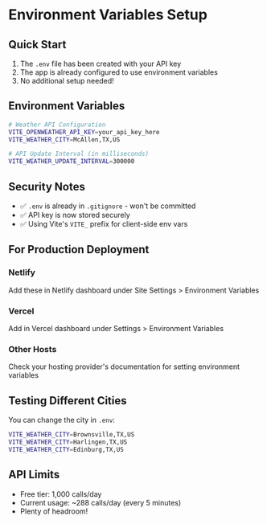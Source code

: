 # Environment Variables Setup

## Quick Start

1. The `.env` file has been created with your API key
2. The app is already configured to use environment variables
3. No additional setup needed!

## Environment Variables

```bash
# Weather API Configuration
VITE_OPENWEATHER_API_KEY=your_api_key_here
VITE_WEATHER_CITY=McAllen,TX,US

# API Update Interval (in milliseconds)
VITE_WEATHER_UPDATE_INTERVAL=300000
```

## Security Notes

- ✅ `.env` is already in `.gitignore` - won't be committed
- ✅ API key is now stored securely
- ✅ Using Vite's `VITE_` prefix for client-side env vars

## For Production Deployment

### Netlify
Add these in Netlify dashboard under Site Settings > Environment Variables

### Vercel
Add in Vercel dashboard under Settings > Environment Variables

### Other Hosts
Check your hosting provider's documentation for setting environment variables

## Testing Different Cities

You can change the city in `.env`:
```bash
VITE_WEATHER_CITY=Brownsville,TX,US
VITE_WEATHER_CITY=Harlingen,TX,US
VITE_WEATHER_CITY=Edinburg,TX,US
```

## API Limits

- Free tier: 1,000 calls/day
- Current usage: ~288 calls/day (every 5 minutes)
- Plenty of headroom!